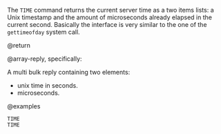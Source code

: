 The `TIME` command returns the current server time as a two items lists: a Unix
timestamp and the amount of microseconds already elapsed in the current second.
Basically the interface is very similar to the one of the `gettimeofday` system
call.

@return

@array-reply, specifically:

A multi bulk reply containing two elements:

- unix time in seconds.
- microseconds.

@examples

```cli
TIME
TIME
```
